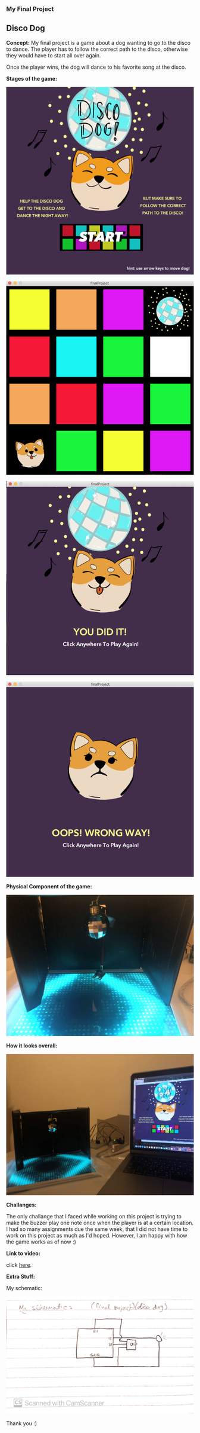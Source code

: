 ### My Final Project

## Disco Dog


**Concept:**
My final project is a game about a dog wanting to go to the disco to dance. The player has to follow the correct path to the disco, otherwise they would have to start all over again.

Once the player wins, the dog will dance to his favorite song at the disco.


**Stages of the game:**

![](https://github.com/FatimaAlmaazmi/introIM/blob/master/pics/Screen%20Shot%202020-12-02%20at%203.28.34%20AM.png)

![](https://github.com/FatimaAlmaazmi/introIM/blob/master/pics/Screen%20Shot%202020-12-02%20at%204.14.18%20AM.png)

![](https://github.com/FatimaAlmaazmi/introIM/blob/master/pics/Screen%20Shot%202020-12-02%20at%205.28.23%20AM.png)

![](https://github.com/FatimaAlmaazmi/introIM/blob/master/pics/Screen%20Shot%202020-12-02%20at%205.27.52%20AM.png)

**Physical Component of the game:**


![](https://github.com/FatimaAlmaazmi/introIM/blob/master/pics/IMG_8269.jpg)


**How it looks overall:**

![](https://github.com/FatimaAlmaazmi/introIM/blob/master/pics/IMG_8272.jpg)


**Challanges:**

The only challange that I faced while working on this project is trying to make the buzzer play one note once when the player is at a certain location. I had so many assignments due the same week, that I did not have time to work on this project as much as I'd hoped. However, I am happy with how the game works as of now :)


**Link to video:**

click [here](https://drive.google.com/drive/folders/1th1EklFEgM1-sBnKOVEVQhBKCu3vlsMP?usp=sharing).

**Extra Stuff:**

My schematic:

![](https://github.com/FatimaAlmaazmi/introIM/blob/master/pics/CamScanner%2012-10-2020%2014.12_1.jpg)



Thank you :)
